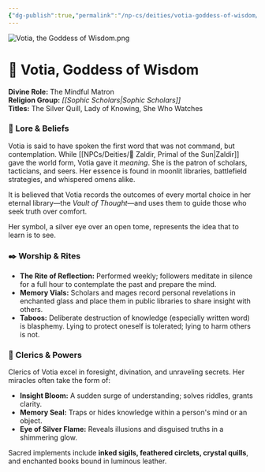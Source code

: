```yaml
---
{"dg-publish":true,"permalink":"/np-cs/deities/votia-goddess-of-wisdom/"}
---
```


![Votia, the Goddess of Wisdom.png](/img/user/zAssets/Votia,%20the%20Goddess%20of%20Wisdom.png)
# 📘 **Votia, Goddess of Wisdom**
**Divine Role:** The Mindful Matron  
**Religion Group:** *[[Sophic Scholars\|Sophic Scholars]]*  
**Titles:** The Silver Quill, Lady of Knowing, She Who Watches

### 📖 Lore & Beliefs

Votia is said to have spoken the first word that was not command, but contemplation. While [[NPCs/Deities/🔆 Zaldir, Primal of the Sun\|Zaldir]] gave the world form, Votia gave it _meaning_. She is the patron of scholars, tacticians, and seers. Her essence is found in moonlit libraries, battlefield strategies, and whispered omens alike.

It is believed that Votia records the outcomes of every mortal choice in her eternal library—the _Vault of Thought_—and uses them to guide those who seek truth over comfort.

Her symbol, a silver eye over an open tome, represents the idea that to learn is to see.

### ✒️ Worship & Rites

- **The Rite of Reflection:** Performed weekly; followers meditate in silence for a full hour to contemplate the past and prepare the mind.
- **Memory Vials:** Scholars and mages record personal revelations in enchanted glass and place them in public libraries to share insight with others.
- **Taboos:** Deliberate destruction of knowledge (especially written word) is blasphemy. Lying to protect oneself is tolerated; lying to harm others is not.

### 🧠 Clerics & Powers

Clerics of Votia excel in foresight, divination, and unraveling secrets. Her miracles often take the form of:

- **Insight Bloom:** A sudden surge of understanding; solves riddles, grants clarity.
- **Memory Seal:** Traps or hides knowledge within a person's mind or an object.
- **Eye of Silver Flame:** Reveals illusions and disguised truths in a shimmering glow.

Sacred implements include **inked sigils, feathered circlets, crystal quills**, and enchanted books bound in luminous leather.
